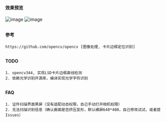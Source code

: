 ##
#### 效果预览
![image](https://github.com/153437803/Ocr_IDCard/blob/master/ScreenRecord_20181116181123.gif )
![image](https://github.com/153437803/Ocr_IDCard/blob/master/ScreenRecord_20181116181153.gif )

##
#### 参考
```
https://github.com/opencv/opencv [图像处理, 卡片边框定位识别]
```
##
#### TODO
```
1. opencv344, 实现LSD卡片边框直线检测
2. 依赖光学识别开源库，编译实现光学字符识别
```

##
#### FAQ
```
1. 证件扫描界面黑屏（没有适配动态权限，自己手动打开相机权限）
2. 无法扫描识别信息（确认画面是否挤压变形，默认横屏640*480，自己修改试试，或者提Issues）
```
